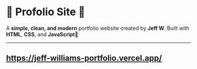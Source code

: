 # 🌟 Profolio Site 🌟  

A **simple, clean, and modern** portfolio website created by **Jeff W**. Built with **HTML**, **CSS**, and **JavaScript**🎨  

---

## https://jeff-williams-portfolio.vercel.app/
